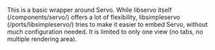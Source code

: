 This is a basic wrapper around Servo. While libservo itself (/components/servo/) offers a lot of flexibility,
libsimpleservo (/ports/libsimpleservo/) tries to make it easier to embed Servo, without much configuration needed.
It is limited to only one view (no tabs, no multiple rendering area).
